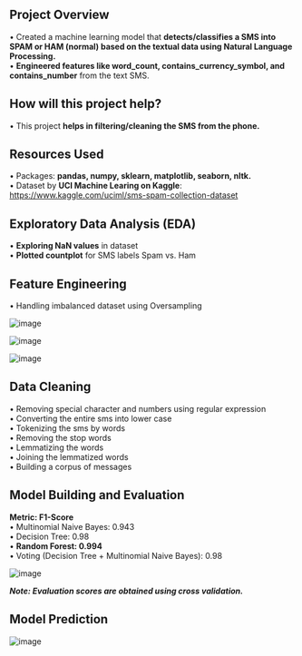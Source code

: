 ## Project Overview
• Created a machine learning model that **detects/classifies a SMS into SPAM or HAM (normal) based on the textual data using Natural Language Processing.**<br/>
• **Engineered features like word_count, contains_currency_symbol, and contains_number** from the text SMS.

## How will this project help?
• This project **helps in filtering/cleaning the SMS from the phone.**

## Resources Used
• Packages: **pandas, numpy, sklearn, matplotlib, seaborn, nltk.**<br/>
• Dataset by **UCI Machine Learing on Kaggle**: https://www.kaggle.com/uciml/sms-spam-collection-dataset

## Exploratory Data Analysis (EDA)
• **Exploring NaN values** in dataset<br/>
• **Plotted countplot** for SMS labels Spam vs. Ham

## Feature Engineering
• Handling imbalanced dataset using Oversampling

![image](https://github.com/Siddhartha082/NLP_SPAM_SMS_Classification/assets/110781138/aa392f86-ff8e-406e-bb29-322fbda136f7)

![image](https://github.com/Siddhartha082/NLP_SPAM_SMS_Classification/assets/110781138/11076a59-3a5b-4f14-a208-4d2d2a3c52ec)

![image](https://github.com/Siddhartha082/NLP_SPAM_SMS_Classification/assets/110781138/bd16a3a8-b267-4e7c-82f6-6fa8f7ed9c4f)


## Data Cleaning
• Removing special character and numbers using regular expression<br/>
• Converting the entire sms into lower case<br/>
• Tokenizing the sms by words<br/>
• Removing the stop words<br/>
• Lemmatizing the words<br/>
• Joining the lemmatized words<br/>
• Building a corpus of messages

## Model Building and Evaluation
**Metric: F1-Score**<br/>
• Multinomial Naive Bayes: 0.943<br/>
• Decision Tree: 0.98<br/>
• **Random Forest: 0.994**<br/>
• Voting (Decision Tree + Multinomial Naive Bayes): 0.98


![image](https://github.com/Siddhartha082/NLP_SPAM_SMS_Classification/assets/110781138/9bf1b72f-f426-4c0c-aefe-6fe734eaf993)


_**Note: Evaluation scores are obtained using cross validation.**_

## Model Prediction

![image](https://github.com/Siddhartha082/NLP_SPAM_SMS_Classification/assets/110781138/779ce363-b361-4ac7-8da0-06743ff2132a)

